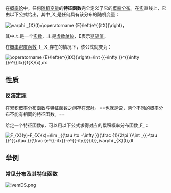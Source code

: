 在[概率论](https://zh.wikipedia.org/wiki/%E6%A6%82%E7%8E%87%E8%AE%BA "概率论")中，任何[随机变量](https://zh.wikipedia.org/wiki/%E9%9A%8F%E6%9C%BA%E5%8F%98%E9%87%8F "随机变量")的**特征函数**完全定义了它的[概率分布](https://zh.wikipedia.org/wiki/%E6%A6%82%E7%8E%87%E5%88%86%E5%B8%83 "概率分布")。在[实](https://zh.wikipedia.org/wiki/%E5%AE%9E%E6%95%B0 "实数")直线上，它由以下公式给出，其中_X_是任何具有该分布的随机变量：

![\varphi _{X}(t)=\operatorname {E}\left(e^{{itX}}\right)](https://wikimedia.org/api/rest_v1/media/math/render/svg/9445c97dff781c708ff80323aa316b005c5c3c61)，

其中_t_是一个[实数](https://zh.wikipedia.org/wiki/%E5%AE%9E%E6%95%B0 "实数")，_i_是[虚数单位](https://zh.wikipedia.org/wiki/%E8%99%9A%E6%95%B0%E5%8D%95%E4%BD%8D "虚数单位")，E表示[期望值](https://zh.wikipedia.org/wiki/%E6%9C%9F%E6%9C%9B%E5%80%BC "期望值")。

在[概率密度函数](https://zh.wikipedia.org/wiki/%E6%A6%82%E7%8E%87%E5%AF%86%E5%BA%A6%E5%87%BD%E6%95%B0 "概率密度函数")_f__X_存在的情况下，该公式就变为：

![\operatorname {E}\left(e^{{itX}}\right)=\int _{{-\infty }}^{{\infty }}e^{{itx}}f_{X}(x)\,dx](https://wikimedia.org/api/rest_v1/media/math/render/svg/76f8f9841853ade8aaf9a20a6b748f774c9d02d0)

## 性质
### 反演定理

在累积概率分布函数与特征函数之间存在[双射](https://zh.wikipedia.org/wiki/%E5%8F%8C%E5%B0%84 "双射")。==也就是说，两个不同的概率分布不能有相同的特征函数。==

给定一个特征函数φ，可以用以下公式求得对应的累积概率分布函数_F_：

![F_{X}(y)-F_{X}(x)=\lim _{{\tau \to +\infty }}{\frac  {1}{2\pi }}\int _{{-\tau }}^{{+\tau }}{\frac  {e^{{-itx}}-e^{{-ity}}}{it}}\,\varphi _{X}(t)\,dt](https://wikimedia.org/api/rest_v1/media/math/render/svg/1e35c8fd0d006f3e6d0ad90211df6539bb837ffc)
## 举例
### 常见分布及其特征函数
![ivemDS.png](https://s1.ax1x.com/2018/11/15/ivemDS.png)
<!--stackedit_data:
eyJoaXN0b3J5IjpbNDI3MDc5NjQ4XX0=
-->